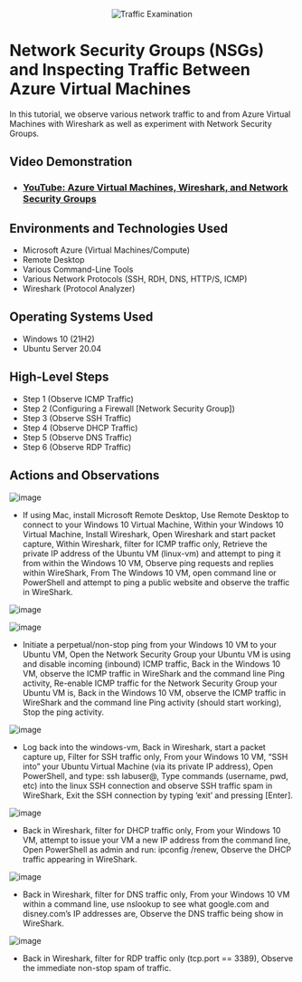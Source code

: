 <p align="center">
<img src="https://i.imgur.com/Ua7udoS.png" alt="Traffic Examination"/>
</p>

<h1>Network Security Groups (NSGs) and Inspecting Traffic Between Azure Virtual Machines</h1>
In this tutorial, we observe various network traffic to and from Azure Virtual Machines with Wireshark as well as experiment with Network Security Groups. <br />


<h2>Video Demonstration</h2>

- ### [YouTube: Azure Virtual Machines, Wireshark, and Network Security Groups](https://www.youtube.com)

<h2>Environments and Technologies Used</h2>

- Microsoft Azure (Virtual Machines/Compute)
- Remote Desktop
- Various Command-Line Tools
- Various Network Protocols (SSH, RDH, DNS, HTTP/S, ICMP)
- Wireshark (Protocol Analyzer)

<h2>Operating Systems Used </h2>

- Windows 10 (21H2)
- Ubuntu Server 20.04

<h2>High-Level Steps</h2>

- Step 1 (Observe ICMP Traffic)
- Step 2 (Configuring a Firewall [Network Security Group])
- Step 3 (Observe SSH Traffic)
- Step 4 (Observe DHCP Traffic)
- Step 5 (Observe DNS Traffic)
- Step 6 (Observe RDP Traffic)

<h2>Actions and Observations</h2>

![image](https://github.com/user-attachments/assets/39272951-e508-40c6-925e-6984dadbace7)

- If using Mac, install Microsoft Remote Desktop,
Use Remote Desktop to connect to your Windows 10 Virtual Machine,
Within your Windows 10 Virtual Machine, Install Wireshark,
Open Wireshark and start packet capture,
Within Wireshark, filter for ICMP traffic only,
Retrieve the private IP address of the Ubuntu VM (linux-vm) and attempt to ping it from within the Windows 10 VM,
Observe ping requests and replies within WireShark,
From The Windows 10 VM, open command line or PowerShell and attempt to ping a public website and observe the traffic in WireShark.


![image](https://github.com/user-attachments/assets/c801618e-e83b-4ba1-9a2e-ec0283bd6136)


![image](https://github.com/user-attachments/assets/4c5e87be-a1bc-4ab6-957e-c1433b0c0ab5)


- Initiate a perpetual/non-stop ping from your Windows 10 VM to your Ubuntu VM,
Open the Network Security Group your Ubuntu VM is using and disable incoming (inbound) ICMP traffic,
Back in the Windows 10 VM, observe the ICMP traffic in WireShark and the command line Ping activity,
Re-enable ICMP traffic for the Network Security Group your Ubuntu VM is,
Back in the Windows 10 VM, observe the ICMP traffic in WireShark and the command line Ping activity (should start working),
Stop the ping activity.


![image](https://github.com/user-attachments/assets/82460ff8-b518-4455-87db-8f09c76c2c0f)


- Log back into the windows-vm,
Back in Wireshark, start a packet capture up,
Filter for SSH traffic only,
From your Windows 10 VM, “SSH into” your Ubuntu Virtual Machine (via its private IP address),
Open PowerShell, and type: ssh labuser@<private IP address>,
Type commands (username, pwd, etc) into the linux SSH connection and observe SSH traffic spam in WireShark,
Exit the SSH connection by typing ‘exit’ and pressing [Enter].

![image](https://github.com/user-attachments/assets/7620559b-ea86-4787-bd74-edcf7cbd0a07)



- Back in Wireshark, filter for DHCP traffic only,
From your Windows 10 VM, attempt to issue your VM a new IP address from the command line,
Open PowerShell as admin and run: ipconfig /renew,
Observe the DHCP traffic appearing in WireShark.


![image](https://github.com/user-attachments/assets/36e44fa8-49ab-44cd-8edb-c84b47ddedd2)


- Back in Wireshark, filter for DNS traffic only,
From your Windows 10 VM within a command line, use nslookup to see what google.com and disney.com’s IP addresses are,
Observe the DNS traffic being show in WireShark.


![image](https://github.com/user-attachments/assets/387e615b-11d4-4827-8219-9b5c69619efc)


- Back in Wireshark, filter for RDP traffic only (tcp.port == 3389),
Observe the immediate non-stop spam of traffic.
